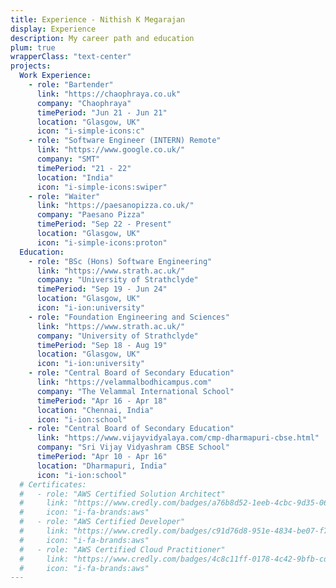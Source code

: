```yaml
---
title: Experience - Nithish K Megarajan
display: Experience
description: My career path and education
plum: true
wrapperClass: "text-center"
projects:
  Work Experience:
    - role: "Bartender"
      link: "https://chaophraya.co.uk"
      company: "Chaophraya"
      timePeriod: "Jun 21 - Jun 21"
      location: "Glasgow, UK"
      icon: "i-simple-icons:c"
    - role: "Software Engineer (INTERN) Remote"
      link: "https://www.google.co.uk/"
      company: "SMT"
      timePeriod: "21 - 22"
      location: "India"
      icon: "i-simple-icons:swiper"
    - role: "Waiter"
      link: "https://paesanopizza.co.uk/"
      company: "Paesano Pizza"
      timePeriod: "Sep 22 - Present"
      location: "Glasgow, UK"
      icon: "i-simple-icons:proton"
  Education:
    - role: "BSc (Hons) Software Engineering"
      link: "https://www.strath.ac.uk/"
      company: "University of Strathclyde"
      timePeriod: "Sep 19 - Jun 24"
      location: "Glasgow, UK"
      icon: "i-ion:university"
    - role: "Foundation Engineering and Sciences"
      link: "https://www.strath.ac.uk/"
      company: "University of Strathclyde"
      timePeriod: "Sep 18 - Aug 19"
      location: "Glasgow, UK"
      icon: "i-ion:university"
    - role: "Central Board of Secondary Education"
      link: "https://velammalbodhicampus.com"
      company: "The Velammal International School"
      timePeriod: "Apr 16 - Apr 18"
      location: "Chennai, India"
      icon: "i-ion:school"
    - role: "Central Board of Secondary Education"
      link: "https://www.vijayvidyalaya.com/cmp-dharmapuri-cbse.html"
      company: "Sri Vijay Vidyashram CBSE School"
      timePeriod: "Apr 10 - Apr 16"
      location: "Dharmapuri, India"
      icon: "i-ion:school"
  # Certificates:
  #   - role: "AWS Certified Solution Architect"
  #     link: "https://www.credly.com/badges/a76b8d52-1eeb-4cbc-9d35-067378fd74a9"
  #     icon: "i-fa-brands:aws"
  #   - role: "AWS Certified Developer"
  #     link: "https://www.credly.com/badges/c91d76d8-951e-4834-be07-f7f0d6819d41"
  #     icon: "i-fa-brands:aws"
  #   - role: "AWS Certified Cloud Practitioner"
  #     link: "https://www.credly.com/badges/4c8c11ff-0178-4c42-9bfb-cd56417b1a7e"
  #     icon: "i-fa-brands:aws"
---
```


<!-- @layout-full-width -->

<ListExperiences :projects="frontmatter.projects" />
